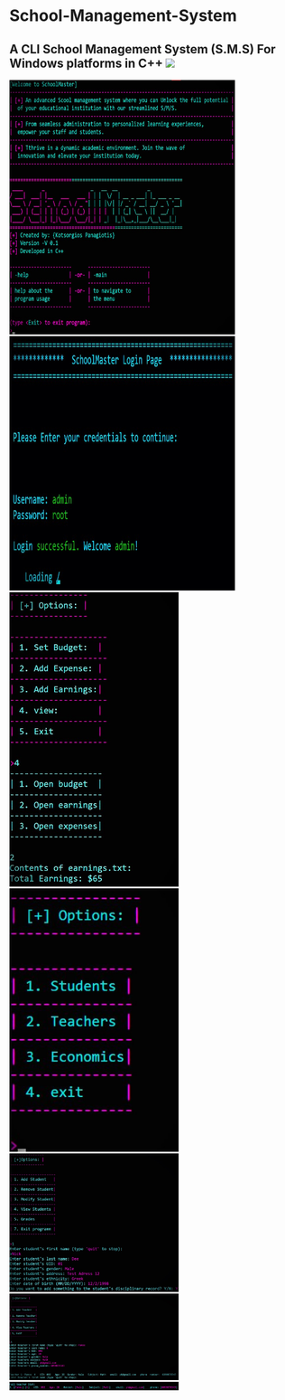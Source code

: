 # School-Management-System
A CLI School Management System (S.M.S) For Windows platforms in C++
<img src = "https://c4.wallpaperflare.com/wallpaper/935/690/342/c-plus-plus-c-code-wallpaper-preview.jpg">
---
<img src="https://github.com/PanagiotisKots/School-Management-System/blob/main/img/4.jpg" width="400px" height = "450px"> <img src="https://github.com/PanagiotisKots/School-Management-System/blob/main/img/5.jpg" width="400px" height = "450px">
<br>
<img src="https://github.com/PanagiotisKots/School-Management-System/blob/main/img/10.jpg" width="300px">  <img src="https://github.com/PanagiotisKots/School-Management-System/blob/main/img/6.jpg" width="300px">
<br>
<img src="https://github.com/PanagiotisKots/School-Management-System/blob/main/img/7.jpg" width="300px"> <img src="https://github.com/PanagiotisKots/School-Management-System/blob/main/img/8.jpg" width="300px">
<br>
<img src="https://github.com/PanagiotisKots/School-Management-System/blob/main/img/9.jpg" width="300px">
